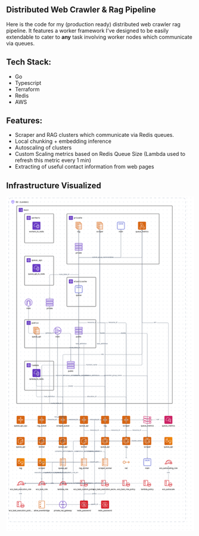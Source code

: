 ## Distributed Web Crawler & Rag Pipeline

Here is the code for my (production ready) distributed web crawler rag pipeline.
It features a worker framework I've designed to be easily extendable to cater to **any** task involving worker nodes which communicate via queues.

## Tech Stack:

- Go
- Typescript
- Terraform
- Redis
- AWS

## Features:

- Scraper and RAG clusters which communicate via Redis queues.
- Local chunking + embedding inference
- Autoscaling of clusters
- Custom Scaling metrics based on Redis Queue Size (Lambda used to refresh this metric every 1 min)
- Extracting of useful contact information from web pages

## Infrastructure Visualized

![AWS Infrastructure](aws-infra.png)
